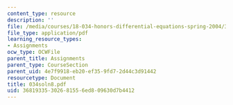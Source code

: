 ```yaml
---
content_type: resource
description: ''
file: /media/courses/18-034-honors-differential-equations-spring-2004/36819335302681556ed809630d7b4412_034soln8.pdf
file_type: application/pdf
learning_resource_types:
- Assignments
ocw_type: OCWFile
parent_title: Assignments
parent_type: CourseSection
parent_uid: 4e7f9918-eb20-ef35-9fd7-2d44c3d91442
resourcetype: Document
title: 034soln8.pdf
uid: 36819335-3026-8155-6ed8-09630d7b4412
---
```

